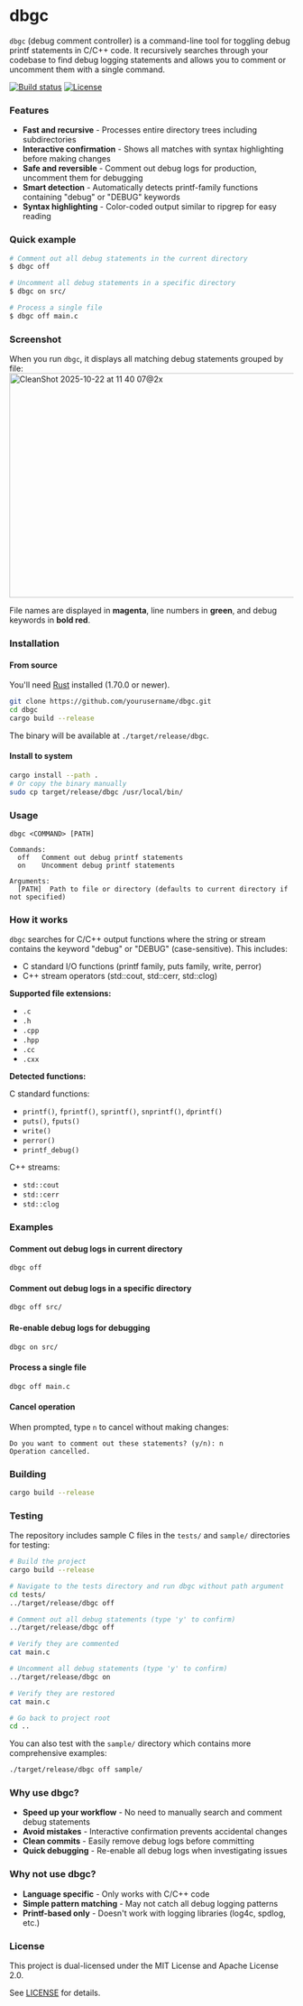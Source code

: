 # dbgc

`dbgc` (debug comment controller) is a command-line tool for toggling debug printf statements in C/C++ code. It recursively searches through your codebase to find debug logging statements and allows you to comment or uncomment them with a single command.

[![Build status](https://github.com/Justhiro55/dbg-c/workflows/ci/badge.svg)](https://github.com/Justhiro55/dbg-c/actions)
[![License](https://img.shields.io/badge/license-MIT%2FApache--2.0-blue.svg)](LICENSE)

### Features

* **Fast and recursive** - Processes entire directory trees including subdirectories
* **Interactive confirmation** - Shows all matches with syntax highlighting before making changes
* **Safe and reversible** - Comment out debug logs for production, uncomment them for debugging
* **Smart detection** - Automatically detects printf-family functions containing "debug" or "DEBUG" keywords
* **Syntax highlighting** - Color-coded output similar to ripgrep for easy reading

### Quick example

```bash
# Comment out all debug statements in the current directory
$ dbgc off

# Uncomment all debug statements in a specific directory
$ dbgc on src/

# Process a single file
$ dbgc off main.c
```

### Screenshot

When you run `dbgc`, it displays all matching debug statements grouped by file:
<img width="510" height="398" alt="CleanShot 2025-10-22 at 11 40 07@2x" src="https://github.com/user-attachments/assets/c37704fd-cef6-4cd9-a454-977f59969690" />

File names are displayed in **magenta**, line numbers in **green**, and debug keywords in **bold red**.

### Installation

#### From source

You'll need [Rust](https://www.rust-lang.org/) installed (1.70.0 or newer).

```bash
git clone https://github.com/yourusername/dbgc.git
cd dbgc
cargo build --release
```

The binary will be available at `./target/release/dbgc`.

#### Install to system

```bash
cargo install --path .
# Or copy the binary manually
sudo cp target/release/dbgc /usr/local/bin/
```

### Usage

```
dbgc <COMMAND> [PATH]

Commands:
  off   Comment out debug printf statements
  on    Uncomment debug printf statements

Arguments:
  [PATH]  Path to file or directory (defaults to current directory if not specified)
```

### How it works

`dbgc` searches for C/C++ output functions where the string or stream contains the keyword "debug" or "DEBUG" (case-sensitive). This includes:
- C standard I/O functions (printf family, puts family, write, perror)
- C++ stream operators (std::cout, std::cerr, std::clog)

**Supported file extensions:**
- `.c`
- `.h`
- `.cpp`
- `.hpp`
- `.cc`
- `.cxx`

**Detected functions:**

C standard functions:
- `printf()`, `fprintf()`, `sprintf()`, `snprintf()`, `dprintf()`
- `puts()`, `fputs()`
- `write()`
- `perror()`
- `printf_debug()`

C++ streams:
- `std::cout`
- `std::cerr`
- `std::clog`

### Examples

#### Comment out debug logs in current directory

```bash
dbgc off
```

#### Comment out debug logs in a specific directory

```bash
dbgc off src/
```

#### Re-enable debug logs for debugging

```bash
dbgc on src/
```

#### Process a single file

```bash
dbgc off main.c
```

#### Cancel operation

When prompted, type `n` to cancel without making changes:

```
Do you want to comment out these statements? (y/n): n
Operation cancelled.
```

### Building

```bash
cargo build --release
```

### Testing

The repository includes sample C files in the `tests/` and `sample/` directories for testing:

```bash
# Build the project
cargo build --release

# Navigate to the tests directory and run dbgc without path argument
cd tests/
../target/release/dbgc off

# Comment out all debug statements (type 'y' to confirm)
../target/release/dbgc off

# Verify they are commented
cat main.c

# Uncomment all debug statements (type 'y' to confirm)
../target/release/dbgc on

# Verify they are restored
cat main.c

# Go back to project root
cd ..
```

You can also test with the `sample/` directory which contains more comprehensive examples:

```bash
./target/release/dbgc off sample/
```

### Why use dbgc?

* **Speed up your workflow** - No need to manually search and comment debug statements
* **Avoid mistakes** - Interactive confirmation prevents accidental changes
* **Clean commits** - Easily remove debug logs before committing
* **Quick debugging** - Re-enable all debug logs when investigating issues

### Why not use dbgc?

* **Language specific** - Only works with C/C++ code
* **Simple pattern matching** - May not catch all debug logging patterns
* **Printf-based only** - Doesn't work with logging libraries (log4c, spdlog, etc.)

### License

This project is dual-licensed under the MIT License and Apache License 2.0.

See [LICENSE](LICENSE) for details.
